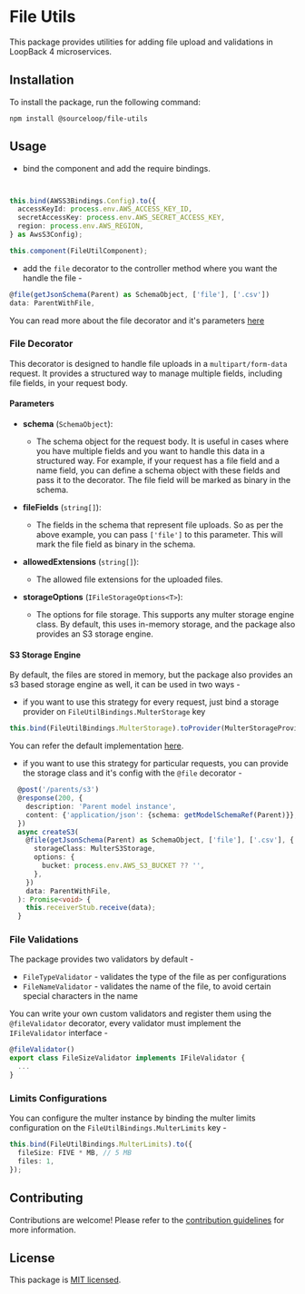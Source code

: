 # File Utils

This package provides utilities for adding file upload and validations in LoopBack 4 microservices.

## Installation

To install the package, run the following command:

```shell
npm install @sourceloop/file-utils
```

## Usage

- bind the component and add the require bindings.

```ts


this.bind(AWSS3Bindings.Config).to({
  accessKeyId: process.env.AWS_ACCESS_KEY_ID,
  secretAccessKey: process.env.AWS_SECRET_ACCESS_KEY,
  region: process.env.AWS_REGION,
} as AwsS3Config);

this.component(FileUtilComponent);


```

- add the `file` decorator to the controller method where you want the handle the file -

```ts
@file(getJsonSchema(Parent) as SchemaObject, ['file'], ['.csv'])
data: ParentWithFile,
```

You can read more about the file decorator and it's parameters [here](#file-decorator)

### File Decorator

This decorator is designed to handle file uploads in a `multipart/form-data` request. It provides a structured way to manage multiple fields, including file fields, in your request body.

#### Parameters

- **schema** (`SchemaObject`):

  - The schema object for the request body. It is useful in cases where you have multiple fields and you want to handle this data in a structured way. For example, if your request has a file field and a name field, you can define a schema object with these fields and pass it to the decorator. The file field will be marked as binary in the schema.

- **fileFields** (`string[]`):

  - The fields in the schema that represent file uploads. So as per the above example, you can pass `['file']` to this parameter. This will mark the file field as binary in the schema.

- **allowedExtensions** (`string[]`):

  - The allowed file extensions for the uploaded files.

- **storageOptions** (`IFileStorageOptions<T>`):
  - The options for file storage. This supports any multer storage engine class. By default, this uses in-memory storage, and the package also provides an S3 storage engine.

#### S3 Storage Engine

By default, the files are stored in memory, but the package also provides an s3 based storage engine as well, it can be used in two ways -

- if you want to use this strategy for every request, just bind a storage provider on `FileUtilBindings.MulterStorage` key

```ts
this.bind(FileUtilBindings.MulterStorage).toProvider(MulterStorageProvider);
```

You can refer the default implementation [here](./src/services/multer-storage.provider.ts).

- if you want to use this strategy for particular requests, you can provide the storage class and it's config with the `@file` decorator -

```ts
  @post('/parents/s3')
  @response(200, {
    description: 'Parent model instance',
    content: {'application/json': {schema: getModelSchemaRef(Parent)}},
  })
  async createS3(
    @file(getJsonSchema(Parent) as SchemaObject, ['file'], ['.csv'], {
      storageClass: MulterS3Storage,
      options: {
        bucket: process.env.AWS_S3_BUCKET ?? '',
      },
    })
    data: ParentWithFile,
  ): Promise<void> {
    this.receiverStub.receive(data);
  }
```

### File Validations

The package provides two validators by default -

- `FileTypeValidator` - validates the type of the file as per configurations
- `FileNameValidator` - validates the name of the file, to avoid certain special characters in the name

You can write your own custom validators and register them using the `@fileValidator` decorator, every validator must implement the `IFileValidator` interface -

```ts
@fileValidator()
export class FileSizeValidator implements IFileValidator {
  ...
}
```

### Limits Configurations

You can configure the multer instance by binding the multer limits configuration on the `FileUtilBindings.MulterLimits` key -

```ts
this.bind(FileUtilBindings.MulterLimits).to({
  fileSize: FIVE * MB, // 5 MB
  files: 1,
});
```

## Contributing

Contributions are welcome! Please refer to the [contribution guidelines](../../DEVELOPING.md) for more information.

## License

This package is [MIT licensed](../../LICENSE).
